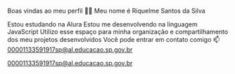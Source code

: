 Boas vindas ao meu perfil 💙💙
Meu nome é Riquelme Santos da Silva

Estou estudando na Alura
Estou me desenvolvendo na linguagem JavaScript
Utilizo esse espaço para minha organização e compartilhamento dos meu projetos desenvolvidos
Você pode entrar em contato comigo 📫
00001133591917sp@al.educacao.sp.gov.br

00001133591917sp@al.educacao.sp.gov.br
